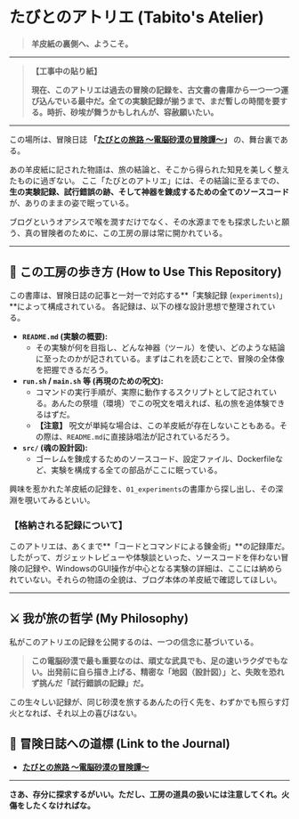 # たびとのアトリエ (Tabito's Atelier)

> **羊皮紙の裏側へ、ようこそ。**

---
> **【工事中の貼り紙】**
>
> **現在、このアトリエは過去の冒険の記録を、古文書の書庫から一つ一つ運び込んでいる最中だ。全ての実験記録が揃うまで、まだ暫しの時間を要する。時折、砂埃が舞うかもしれんが、容赦願いたい。**
---

この場所は、冒険日誌 **「[たびとの旅路 ～電脳砂漠の冒険譚～](https://tabitos-voyage.com/)」** の、舞台裏である。

あの羊皮紙に記された物語は、旅の結論と、そこから得られた知見を美しく整えたものに過ぎない。
ここ「たびとのアトリエ」には、その結論に至るまでの、**生の実験記録、試行錯誤の跡、そして神器を錬成するための全てのソースコード**が、ありのままの姿で眠っている。

ブログというオアシスで喉を潤すだけでなく、その水源までをも探求したいと願う、真の冒険者のために、この工房の扉は常に開かれている。

---

## 📜 この工房の歩き方 (How to Use This Repository)

この書庫は、冒険日誌の記事と一対一で対応する**「実験記録 (`experiments`)」**によって構成されている。
各記録は、以下の様な設計思想で整理されている。

*   **`README.md` (実験の概要):**
    *   その実験が何を目指し、どんな神器（ツール）を使い、どのような結論に至ったのかが記されている。まずはこれを読むことで、冒険の全体像を把握できるだろう。
*   **`run.sh` / `main.sh` 等 (再現のための呪文):**
    *   コマンドの実行手順が、実際に動作するスクリプトとして記されている。あんたの祭壇（環境）でこの呪文を唱えれば、私の旅を追体験できるはずだ。
    *   **【注意】** 呪文が単純な場合は、この羊皮紙が存在しないこともある。その際は、`README.md`に直接詠唱法が記されているだろう。
*   **`src/` (魂の設計図):**
    *   ゴーレムを錬成するためのソースコード、設定ファイル、Dockerfileなど、実験を構成する全ての部品がここに眠っている。

興味を惹かれた羊皮紙の記録を、`01_experiments`の書庫から探し出し、その深淵を覗いてみるといい。

### **【格納される記録について】**

このアトリエは、あくまで**「コードとコマンドによる錬金術」**の記録庫だ。
したがって、ガジェットレビューや体験談といった、ソースコードを伴わない冒険の記録や、WindowsのGUI操作が中心となる実験の詳細は、ここには納められていない。それらの物語の全貌は、ブログ本体の羊皮紙で確認してほしい。

---

## ⚔️ 我が旅の哲学 (My Philosophy)

私がこのアトリエの記録を公開するのは、一つの信念に基づいている。

> **この電脳砂漠で最も重要なのは、頑丈な武具でも、足の速いラクダでもない。出発前に自ら描き上げる、精密な「地図（設計図）」と、失敗を恐れず挑んだ「試行錯誤の記録」だ。**

この生々しい記録が、同じ砂漠を旅するあんたの行く先を、わずかでも照らす灯火となれば、それ以上の喜びはない。

## 🔗 冒険日誌への道標 (Link to the Journal)

*   **[たびとの旅路 ～電脳砂漠の冒険譚～](https://tabitos-voyage.com/)**

---

**さあ、存分に探求するがいい。ただし、工房の道具の扱いには注意してくれ。火傷をしたくなければな。**
